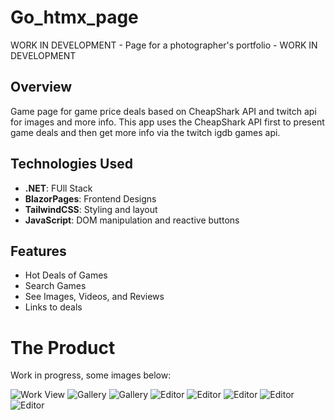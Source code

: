 # Go_htmx_page

WORK IN DEVELOPMENT - Page for a photographer's portfolio - WORK IN DEVELOPMENT

## Overview

Game page for game price deals based on CheapShark API and twitch api for images and more info.
This app uses the CheapShark API first to present game deals and then get more info via the twitch igdb games api.

## Technologies Used

- **.NET**: FUll Stack
- **BlazorPages**: Frontend Designs
- **TailwindCSS**: Styling and layout
- **JavaScript**: DOM manipulation and reactive buttons

## Features

- Hot Deals of Games
- Search Games
- See Images, Videos, and Reviews
- Links to deals

# The Product

Work in progress, some images below:

<div>
  <img src="imagesReadme/insertFirstWork.PNG" alt="Work View"/>
  <img src="imagesReadme/worksView.PNG" alt="Gallery"/>
  <img src="imagesReadme/galleryUpload.PNG" alt="Gallery"/>
  <img src="imagesReadme/GalleryEdit.PNG" alt="Editor"/>
  <img src="imagesReadme/MobileView.PNG" alt="Editor"/>
  <img src="imagesReadme/Mobile2.PNG" alt="Editor"/>
  <img src="imagesReadme/Modal.PNG" alt="Editor"/>
  <img src="imagesReadme/Delete.PNG" alt="Editor"/>

</div>
